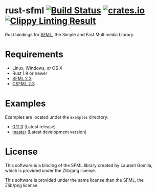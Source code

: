 rust-sfml [![Build Status](https://api.travis-ci.org/jeremyletang/rust-sfml.png?branch=master)](https://travis-ci.org/jeremyletang/rust-sfml) [![crates.io](http://meritbadge.herokuapp.com/sfml)](https://crates.io/crates/sfml) [![Clippy Linting Result](http://clippy.bashy.io/github/jeremyletang/rust-sfml/master/badge.svg)](http://clippy.bashy.io/github/jeremyletang/rust-sfml/master/log)
=========

Rust bindings for [SFML](http://www.sfml-dev.org), the Simple and Fast Multimedia Library.

Requirements
=============

- Linux, Windows, or OS X
- Rust 1.9 or newer
- [SFML 2.3](http://www.sfml-dev.org/download.php)
- [CSFML 2.3](http://www.sfml-dev.org/download/csfml/)

Examples
=============
Examples are located under the `examples` directory:

- [0.11.0](https://github.com/jeremyletang/rust-sfml/tree/v0.11.0/examples) (Latest release)
- [master](https://github.com/jeremyletang/rust-sfml/tree/master/examples) (Latest development version)

License
=======

This software is a binding of the SFML library created by Laurent Gomila, which is provided under the Zlib/png license.

This software is provided under the same license than the SFML, the Zlib/png license.
